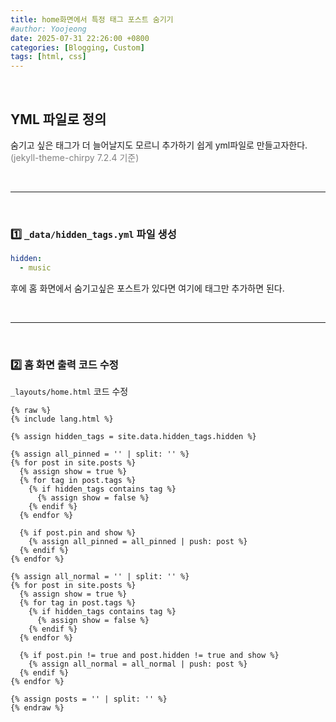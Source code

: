 ```yaml
---
title: home화면에서 특정 태그 포스트 숨기기
#author: Yoojeong
date: 2025-07-31 22:26:00 +0800
categories: [Blogging, Custom]
tags: [html, css]
---
```


<br>

## YML 파일로 정의
숨기고 싶은 태그가 더 늘어날지도 모르니 추가하기 쉽게 yml파일로 만들고자한다.  
<span style="color:gray">(jekyll-theme-chirpy 7.2.4 기준)</span>   

<br>

---

<br>

### 1️⃣ `_data/hidden_tags.yml` 파일 생성
```yml
hidden:
  - music
```  
후에 홈 화면에서 숨기고싶은 포스트가 있다면 여기에 태그만 추가하면 된다.  

<br>

---

<br>


### 2️⃣ 홈 화면 출력 코드 수정  
`_layouts/home.html` 코드 수정


```
{% raw %}
{% include lang.html %}

{% assign hidden_tags = site.data.hidden_tags.hidden %}

{% assign all_pinned = '' | split: '' %}
{% for post in site.posts %}
  {% assign show = true %}
  {% for tag in post.tags %}
    {% if hidden_tags contains tag %}
      {% assign show = false %}
    {% endif %}
  {% endfor %}

  {% if post.pin and show %}
    {% assign all_pinned = all_pinned | push: post %}
  {% endif %}
{% endfor %}

{% assign all_normal = '' | split: '' %}
{% for post in site.posts %}
  {% assign show = true %}
  {% for tag in post.tags %}
    {% if hidden_tags contains tag %}
      {% assign show = false %}
    {% endif %}
  {% endfor %}

  {% if post.pin != true and post.hidden != true and show %}
    {% assign all_normal = all_normal | push: post %}
  {% endif %}
{% endfor %}

{% assign posts = '' | split: '' %}
{% endraw %}
```
